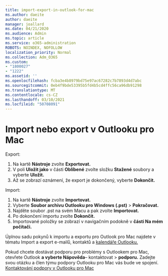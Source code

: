 ```yaml
---
title: import-export-in-outlook-for-mac
ms.author: daeite
author: daeite
manager: joallard
ms.date: 04/21/2020
ms.audience: Admin
ms.topic: article
ms.service: o365-administration
ROBOTS: NOINDEX, NOFOLLOW
localization_priority: Normal
ms.collection: Adm_O365
ms.custom:
- "1800027"
- "1222"
ms.assetid: ''
ms.openlocfilehash: fcba3e4b8979bd75e97ac67282c7b7893d4d7abc
ms.sourcegitcommit: 0eb4f9bde53395b5fd4b5cd4ffc56ca96db91298
ms.translationtype: MT
ms.contentlocale: cs-CZ
ms.lasthandoff: 03/10/2021
ms.locfileid: "50708091"
---
```

# <a name="importexport-in-outlook-for-mac"></a>Import nebo export v Outlooku pro Mac 

Export:
1. Na kartě **Nástroje** zvolte **Exportovat.**
2. V poli **Uložit jako** v části **Oblíbené** zvolte složku **Stažené** soubory a vyberte **Uložit.**
3. Až se zobrazí oznámení, že export je dokončený, vyberte **Dokončit.**

Import:
1. Na kartě **Nástroje** zvolte **Importovat.**
2. Vyberte **Soubor archivu Outlooku pro Windows (.pst)**  >  **Pokračovat.**
3. Najděte soubor .pst na svém Macu a pak zvolte **Importovat.**
4. Po dokončení importu zvolte **Dokončit.**
5. Importované položky se zobrazí v navigačním podokně v **části Na mém počítači.**

Úplnou sadu pokynů k importu a exportu pro Outlook pro Mac najdete v tématu Import a export e-mailů, kontaktů a [kalendáře Outlooku.](https://support.office.com/article/92577192-3881-4502-b79d-c3bbada6c8ef#ID0EAACAAA=Mac) 

Pokud chcete dostávat podporu pro problémy s Outlookem pro Mac, otevřete Outlook **a vyberte Nápověda**– kontaktovat  >  **podporu.** Zadejte svou otázku a člen týmu podpory Outlooku pro Mac vás bude ve spojení. [Kontaktování podpory v Outlooku pro Mac](https://support.microsoft.com/office/contact-support-within-outlook-for-mac-d0410177-8e65-4487-93f7-206a3a3d71a8)